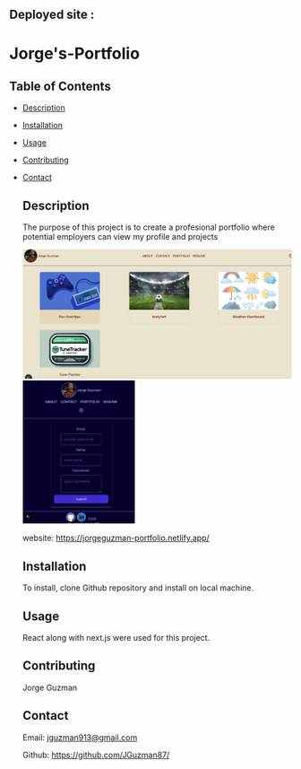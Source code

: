 ## Deployed site : 
# Jorge's-Portfolio

 ## Table of Contents
- [Description](#description) 
- [Installation](#installation)
- [Usage](#usage)
- [Contributing](#contributing)
- [Contact](#contact)
 

  ## Description

  The purpose of this project is to create a profesional portfolio where potential employers can view my profile and projects

  <img src="./portfoliopage.png" alt="Portfolio page screenshot" width="500"/>

  <img src="./darkmode.png" alt="Dark mode screenshot" width="200"/>

  
  website: https://jorgeguzman-portfolio.netlify.app/
  ## Installation

  To install, clone Github repository and install on local machine.
  
  ## Usage

  React along with next.js were used for this project.

  ## Contributing
  Jorge Guzman

  
  ## Contact
  Email: jguzman913@gmail.com

  Github: https://github.com/JGuzman87/
